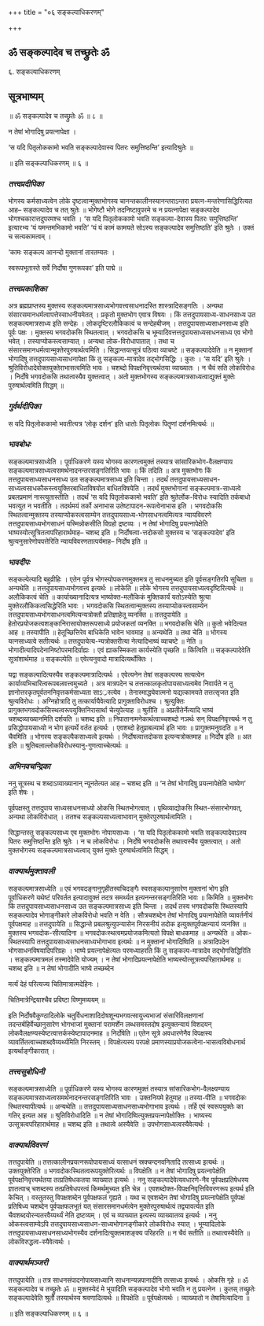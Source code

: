 +++
title = "०६ सङ्कल्पाधिकरणम्"

+++


## ॐ सङ्कल्पादेव च तच्छ्रुतेः ॐ

६. सङ्कल्पाधिकरणम्

## **सूत्रभाष्यम्**

॥ ॐ सङ्कल्पादेव च तच्छ्रुतेः ॐ ॥ ८ ॥

न तेषां भोगादिषु प्रयत्नापेक्षा ।

‘स यदि पितृलोककामो भवति सङ्कल्पादेवास्य पितरः समुत्तिष्ठन्ति’ इत्यादिश्रुतेः ॥

॥ इति सङ्कल्पाधिकरणम् ॥ ६ ॥

### ***तत्त्वप्रदीपिका***

भोगस्य कर्मसाध्यत्वेन लोके दृष्टत्वान्मुक्तभोगस्य चानन्तकालीनस्यानन्तराऽन्तरा प्रयत्न-मन्तरेणासिद्धिरित्यत आह– सङ्कल्पादेव च तत् श्रुतेः ॥ भोगेष्टौ भोगे तदनिष्टावुपरमे च न प्रयत्नापेक्षा सङ्कल्पादेव भोगश्चकारात्तदुपरमश्च भवति । ‘स यदि पितृलोककामो भवति सङ्कल्पा-देवास्य पितरः समुत्तिष्ठन्ति’ इत्यारभ्य ‘यं यमन्तमभिकामो भवति’ ‘यं यं कामं कामयते सोऽस्य सङ्कल्पादेव समुत्तिष्ठति’ इति श्रुतेः । उक्तं च सत्यकामत्वम् ।

‘कामः सङ्कल्प आनन्दो मुक्तानां तारतम्यतः ।

स्वरूपभूतास्ते सर्वे निर्दोषा गुणरूपका’ इति पाद्मे ॥

### ***तत्त्वप्रकाशिका***

अत्र ब्रह्मप्राप्तस्य मुक्तस्य सङ्कल्पमात्रसाध्यभोगवत्त्वसाधनादस्ति शास्त्रादिसङ्गतिः । अन्यथा संसारसमानधर्मत्वापत्तेस्साधनीयमेतत् । प्रकृतो मुक्तभोग एवात्र विषयः । किं तत्तदुपायसाध्य-साधनसाध्य उत सङ्कल्पमात्रसाध्य इति सन्देहः । लोकदृष्टिरलौकिकत्वं च सन्देहबीजम् । तत्तदुपायसाध्यसाधनसाध्य इति पूर्वः पक्षः । मुक्तस्य भगवदोकसि स्थितत्वात् । भगवदोकसि च भूम्यादिवत्तत्तदुपायसाध्यसाधनसाध्य एव भोगो भवेत् । तस्याप्योकस्त्वसाम्यात् । अन्यथा लोक-विरोधापातात् । तथा च संसारसमानधर्मत्वान्मुक्तेरपुरुषार्थत्वमिति । सिद्धान्तयत्सूत्रं पठित्वा व्याचष्टे ॥ सङ्कल्पादेवेति ॥ न मुक्तानां भोगादिषु तत्तदुपायसाध्यसाधनापेक्षा किं तु सङ्कल्प-मात्रादेव तद्भोगसिद्धिः । कुतः । ‘स यदि’ इति श्रुतेः । श्रुतिविरोधादेवोक्तयुक्तेराभासत्वमिति भावः । चशब्दो विपक्षनिवृत्त्यर्थतया व्याख्यातः । न चैवं सति लोकविरोधः । निर्दोषे भगवदोकसि तथात्वस्यैव युक्तत्वात् । अतो मुक्तभोगस्य सङ्कल्पमात्रसाध्यत्वाद्युक्तं मुक्तेः पुरुषार्थत्वमिति सिद्धम् ॥

### ***गुर्वर्थदीपिका***

स यदि पितृलोककामो भवतीत्यत्र ‘लोकृ दर्शन’ इति धातोः पितृलोकः पितॄणां दर्शनमित्यर्थः ॥

### ***भावबोधः***

सङ्कल्पमात्रसाध्येति । पूर्वाधिकरणे यस्य भोगस्य कारणत्वमुक्तं तस्यात्र सांसारिकभोग-वैलक्षण्याय सङ्कल्पमात्रसाध्यत्वसमर्थनादनन्तरसङ्गतिरिति भावः ॥ किं तदिति ॥ अत्र मुक्तभोगः किं तत्तदुपायसाध्यसाधनसाध्य उत सङ्कल्पमात्रसाध्य इति चिन्ता । तदर्थं तत्तदुपायसाध्यसाधन-साध्यत्वसाधकौकस्त्वयुक्तिरबाधितविषयोत बाधितविषयेति । तदर्थं मुक्तभोगानां सङ्कल्पमात्र-साध्यत्वे प्रबलप्रमाणं नास्त्युतास्तीति । तदर्थं ‘स यदि पितृलोककामो भवति’ इति श्रुतेर्लोक-विरोधः स्यादिति तर्कबाधो भवत्युत न भवतीति । तदर्थमयं तर्को अनाभास उतेष्टापादन-रूपत्वेनाभास इति । भगवदोकसि स्थितत्वान्मुक्तस्य तस्याप्योकस्त्वसाम्येन तत्तदुपायसाध्य-भोगसाधनत्वमित्यत्र न्यायविवरणे तत्तदुपायसाध्यभोगसाधनं यस्मिन्नोकसीति विग्रहो द्रष्टव्यः । न तेषां भोगादिषु प्रयत्नापेक्षेति भाष्यस्योत्सूत्रितत्वपरिहारार्थमाह– चशब्द इति ॥ निर्दोषत्वा-त्तदोकसो मुक्तस्य च ‘सङ्कल्पादेव’ इति श्रुत्यनुसारेणोपपत्तेरिति न्यायविवरणतात्पर्यमाह– निर्दोष इति ॥

### ***भावदीपः***

सङ्कल्पेत्यादि बहुव्रीहिः । एतेन पूर्वत्र भोगस्योपकरणमुक्तमत्र तु साधनमुच्यत इति पूर्वसङ्गतिरपि सूचिता ॥ अन्यथेति ॥ तत्तदुपायसाध्यभोगवत्त्व इत्यर्थः ॥ लोकेति ॥ लोके भोगस्य तत्तदुपायसाध्यत्वदृष्टिरित्यर्थः ॥ अलौकिकत्वं चेति ॥ कार्याख्यानादित्यत्र भाष्योक्त-मलौकिकं मुक्तिकार्यं यतोऽस्येति श्रुत्या मुक्तेरलौकिकत्वसिद्धेरिति भावः । भगवदोकसि स्थितत्वान्मुक्तस्य तस्याप्योकस्त्वसाम्येन तत्तदुपायसाध्यभोगसाधनत्वमित्यन्यत्रोक्तौ प्रतिज्ञाहेतू व्यनक्ति ॥ तत्तदुपायेति ॥ हेतोरप्रयोजकत्वशङ्कानिरासायोक्तरूपसाध्ये प्रयोजकतां व्यनक्ति ॥ भगवदोकसि चेति ॥ कुतो भवेदित्यत आह ॥ तस्यापीति ॥ हेतूच्छित्तिरेव बाधिकेति भावेन भावमाह ॥ अन्यथेति ॥ तथा चेति ॥ भोगस्य यत्नसाध्यत्वे सतीत्यर्थः ॥ तत्तदुपायेत्य-न्यत्रोक्तरीत्या नेत्यादिभाष्यं व्याचष्टे ॥ नेति ॥ भोगादीत्यादिपदेनानिष्टोपरमादिर्ग्राह्यः । एवं ह्याकस्मिकता कार्यस्येति पृच्छति ॥ किंत्विति ॥ सङ्कल्पादेवेति सूत्रांशार्थमाह ॥ सङ्कल्पेति ॥ एवेत्यनुवादो मात्रादित्यर्थोक्तिः ।

यद्वा सङ्कल्पादित्यस्यैव सङ्कल्पमात्रादित्यर्थः । एवेत्यनेन तेषां सङ्कल्पस्य सत्यत्वेन कार्याव्यभिचारित्वरूपबलवत्त्वमुच्यते । अत्र मात्रपदेन च तत्तत्कालकृतोपायसाध्यत्वमेव निवार्यते न तु ज्ञानोत्तरकृतपूर्वतननिवृत्तकर्मसाध्यता साऽ्रस्त्येव । तेनास्माद्ध्येवात्मनो यद्यत्कामयते तत्तत्सृजत इति श्रुत्यविरोधः । अग्निहोत्रादि तु तत्कार्यायैवेत्यादि प्रागुक्ताविरोधश्च । श्रुत्युक्तिः प्रागुक्तभगवदोकसिस्थत्वरूपयुक्तिनिरासार्था चेत्युपेत्याह ॥ श्रुतीति ॥ अप्रतीतेर्नेत्यादि भाष्यं चशब्दव्याख्यानमिति दर्शयति ॥ चशब्द इति ॥ निपातानामनेकार्थत्वाच्चशब्दो नञर्थः सन् विपक्षनिवृत्त्यर्थः न तु प्रसिद्धोपायसाध्यो न भोग इत्यर्थे वर्तत इत्यर्थः । एवशब्दो हेतुप्राबल्यार्थ इति भावः ॥ प्रागुक्तमनुवदति ॥ न चैवमिति ॥ भोगस्य सङ्कल्पैकसाध्यत्वे इत्यर्थः । निर्दोषत्वात्तदोकस इत्यन्यत्रोक्तमाह ॥ निर्दोष इति ॥ अत इति ॥ श्रुतिबलाल्लोकविरोधस्यानु-गुणत्वाच्चेत्यर्थः ॥

### ***अभिनवचन्द्रिका***

ननु सूत्रस्थ च शब्दाऽव्याख्यानान् न्यूनतेत्यत आह – चशब्द इति ॥ ‘न तेषां भोगादिषु प्रयत्नापेक्षेति भाष्येण’ इति शेषः ।

पूर्वपक्षस्तु तत्तदुपाय साध्यसाधनसाध्यो ओकसि स्थितभोगत्वात् । पृथिव्याद्योकसि स्थित-संसारभोगवत्, अन्यथा लोकविरोधात् । ततश्च सङ्कल्पसाध्यत्वाभावान् मुक्तेरपुरुषार्थत्वमिति ।

सिद्धान्तस्तु सङ्कल्पसाध्य एव मुक्तभोगः नोपायसाध्यः । ‘स यदि पितृलोककामो भवति सङ्कल्पादेवाऽस्य पितरः समुत्तिष्ठन्ति इति श्रुतेः । न च लोकविरोधः । निर्दोषे भगवदोकसि तथात्वस्यैव युक्तत्वात् । अतो मुक्तभोगस्य सङ्कल्पमात्रसाध्यत्वाद् युक्तं मुक्तेः पुरुषार्थत्वमिति सिद्धम् ।

### ***वाक्यार्थमुक्तावली***

सङ्कल्पमात्रसाध्येति ॥ एवं भगवदङ्गानुगृहीतस्वचिदङ्गैः स्वसङ्कल्पानुसारेण मुक्तानां भोग इति पूर्वाधिकरणे यथेष्टं परिवर्तत इत्यादावुक्तं तदत्र समर्थ्यत इत्यनन्तरसङ्गतिरिति भावः ॥ किमिति ॥ मुक्तभोगः किं तत्तदुपायसाध्यसाधनसाध्य उत सङ्कल्पमात्रसाध्य इति चिन्ता । तदर्थं तस्य भगवदोकसि स्थितस्यापि सङ्कल्पादेव भोगाङ्गीकारे लोकविरोधो भवति न वेति । सौत्रचशब्देन तेषां भोगादिषु प्रयत्नापेक्षेति व्यावर्तनीयं पूर्वपक्षमाह ॥ तत्तदुपायेति ॥ सिद्धान्ते प्रबलश्रुत्युपन्यासेन निरसनीयं तदोक इत्युक्तपूर्वपक्षन्यायं व्यनक्ति ॥ मुक्तस्य भगवदोक-सीत्यादिना ॥ भगवदोकःस्थत्वमप्रयोजकमित्यतो विपक्षे बाधकमाह ॥ अन्यथेति ॥ ओकः-स्थितस्यापि तत्तदुपायसाध्यसाधनसाध्यभोगाभाव इत्यर्थः ॥ न मुक्तानां भोगादिष्विति ॥ अत्रादिपदेन भोगसाधनविषयादिपरिग्रहः । भाष्ये प्रयत्नापेक्षेत्यतः परमध्याहरति किं तु सङ्कल्प-मात्रादेव तद्भोगसिद्धिरिति । सङ्कल्पमात्रमलं तस्मादेवेति योज्यम् । न तेषां भोगादिप्रयत्नापेक्षेति भाष्यस्योत्सूत्रत्वपरिहारार्थमाह ॥ चशब्द इति ॥ न तेषां भोगादीति भाष्ये तच्छब्देन

मर्त्यं देहं परित्यज्य चितिमात्रात्मदेहिनः ।

चितिमात्रेन्द्रियाश्चैव प्रविष्टा विष्णुमव्ययम् ॥

इति निर्दोषवैकुण्ठादिलोके चतुर्विधनाशादिदोषशून्यभगवत्सायुज्यभाजां संसारिविलक्षणानां तदन्तर्बहिर्वेच्छानुसारेण भोगभाजां मुक्तानां परामर्शेन लब्धसमस्तदोष इत्युक्तन्यायं विशदयन् लोकवैलक्षण्यस्येष्टत्वात्तर्कस्येष्टापादनमाह ॥ निर्दोषेति ॥ एतेन सूत्रे अवधारणेनैव विपक्षस्य व्यावर्तितत्वाच्चशब्दवैय्यर्थ्यमिति निरस्तम् । विपक्षेत्यस्य परपक्षे प्रमाणस्याप्रयोजकत्वेना-भासत्वविबोधनार्थ इत्यर्थाङ्गीकारात् ।

### ***तत्त्वसुबोधिनी***

सङ्कल्पमात्रसाध्येति ॥ पूर्वाधिकरणे यस्य भोगस्य कारणमुक्तं तस्यात्र सांसारिकभोग-वैलक्ष्यण्याय सङ्कल्पमात्रसाध्यत्वसमर्थनादनन्तरसङ्गतिरिति भावः । उक्तनियमे हेतुमाह ॥ तस्या-पीति ॥ भगवदोकः स्थितस्यापीत्यर्थः ॥ अन्यथेति ॥ तत्तदुपायसाध्यसाधनसाध्यभोगाभाव इत्यर्थः । तर्हि एवं स्वरूपयुक्तेः का गतिर् इत्यत आह ॥ श्रुतिविरोधादिति ॥ न तेषां भोगादिष्वित्युक्तप्रयत्नापेक्षोक्तिः । भाष्यस्य उत्सूत्रत्वपरिहारार्थमाह ॥ चशब्द इति ॥ तथात्वे अस्यैवेति ॥ उपभोगसाध्यत्वस्यैवेत्यर्थः ।

### ***वाक्यार्थविवरणं***

तत्तदुपायेति ॥ तत्तत्कालीनप्रयत्नरूपोपायसाध्यं यत्साधनं स्रक्चन्दनवनितादि तत्साध्य इत्यर्थः ॥ उक्तयुक्तेरिति ॥ भगवदोकःस्थितत्वरूपयुक्तेरित्यर्थः ॥ विपक्षेति ॥ न तेषां भोगादिषु प्रयत्नापेक्षेति पूर्वपक्षनिवृत्त्यर्थतया तत्प्रतिषेधकतया व्याख्यात इत्यर्थः । ननु सङ्कल्पादेवेत्यवधारणे-नैव पूर्वपक्षप्रतिषेधस्य ज्ञातत्वाच् चशब्दस्य तत्प्रतिषेधपरत्वं किमर्थमुच्यत इति चेन्न । एवशब्दोक्त-विपक्षनिवृत्तिविवरणरूप इत्यर्थ इति केचित् । वस्तुतस्तु विपक्षशब्देन पूर्वपक्षफलं गृह्यते । यथा च एवशब्देन तेषां भोगादिषु प्रयत्नापेक्षेति पूर्वपक्षं प्रतिषिध्य चशब्देन पूर्वपक्षफलभूतं यत् संसारसमानधर्मत्वेन मुक्तेरपुरुषार्थत्वं तद्व्यावर्त्यत इति चैवशब्दयोरन्यतरवैय्यर्थ्यं नेति द्रष्टव्यम् । एवं च व्याख्यात इत्यस्य व्याख्यातव्य इत्यर्थः । ननु ओकस्त्वसाम्येऽपि तत्तदुपायसाध्यसाधन-साध्यभोगानङ्गीकारे लोकविरोधः स्यात् । भूम्यादिलोके तत्तदुपायसाध्यसाधनसाध्यभोगस्यैव दर्शनादित्युक्तमाशङ्क्य परिहरति ॥ न चैवं सतीति ॥ तथात्वस्यैवेति ॥ लोकविरुद्धत्व-स्यैवेत्यर्थः ।

### ***वाक्यार्थमञ्जरी***

तत्तदुपायेति ॥ तत्र साधनसंपादनोपायसाध्यानि साधनान्यन्नपानादीनि तत्साध्य इत्यर्थः । ओकसि गृहे ॥ ॐ सङ्कल्पादेव च तच्छ्रुतेः ॐ ॥ मुक्तस्येदं मे भूयादिति सङ्कल्पादेव भोगो भवति न तु प्रयत्नेन । कुतस् तच्छ्रुतेः सङ्कल्पादेवेति श्रुतौ तस्यार्थस्य श्रवणादित्यर्थः ॥ विपक्षेति ॥ पूर्वपक्षेत्यर्थः । व्याख्यातो न तेषामित्यादिना ॥

॥ इति सङ्कल्पाधिकरणम् ॥ ६ ॥



